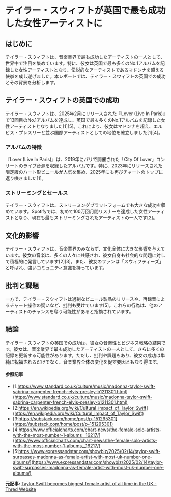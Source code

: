 # テイラー・スウィフトが英国で最も成功した女性アーティストに

## はじめに

テイラー・スウィフトは、音楽業界で最も成功したアーティストの一人として、世界中で注目を集めています。特に、彼女は英国で最も多くのNo.1アルバムを記録した女性アーティストとなり、伝説的なアーティストであるマドンナを超える快挙を成し遂げました。本レポートでは、テイラー・スウィフトの英国での成功とその背景を分析します。

## テイラー・スウィフトの英国での成功

テイラー・スウィフトは、2025年2月にリリースされた『Lover (Live In Paris)』で13回目のNo.1アルバムを達成し、英国で最も多くのNo.1アルバムを記録した女性アーティストとなりました[1][5]。これにより、彼女はマドンナを超え、エルビス・プレスリーと並ぶ国際アーティストとしての地位を確立しました[1][4]。

### アルバムの特徴

『Lover (Live In Paris)』は、2019年にパリで開催された「City Of Lover」コンサートのライブ音源を収録したアルバムです。特に、2023年にリリースされた限定版のハート形ビニールが人気を集め、2025年にも再びチャートのトップに返り咲きました[1]。

### ストリーミングとセールス

テイラー・スウィフトは、ストリーミングプラットフォームでも大きな成功を収めています。Spotifyでは、初めて100万回月間リスナーを達成した女性アーティストとなり、現在も最もストリーミングされたアーティストの一人です[2]。

## 文化的影響

テイラー・スウィフトは、音楽業界のみならず、文化全体に大きな影響を与えています。彼女の音楽は、多くの人々に共感され、彼女自身も社会的な問題に対して積極的に発言しています[2][3]。また、彼女のファンは「スウィフティーズ」と呼ばれ、強いコミュニティ意識を持っています。

## 批判と課題

一方で、テイラー・スウィフトは過剰なビニール製品のリリースや、再録音によるチャート操作の疑いなど、批判も受けています[5]。これらの行為は、他のアーティストのチャンスを奪う可能性があると指摘されています。

## 結論

テイラー・スウィフトの英国での成功は、彼女の音楽性とビジネス戦略の結果です。彼女は、音楽業界で最も成功したアーティストの一人として、さらに多くの記録を更新する可能性があります。ただし、批判や課題もあり、彼女の成功は単純に祝福されるだけでなく、音楽業界全体の変化を促す要因ともなり得ます。

#### 参照記事
- [1:https://www.standard.co.uk/culture/music/madonna-taylor-swift-sabrina-carpenter-french-elvis-presley-b1211301.html](https://www.standard.co.uk/culture/music/madonna-taylor-swift-sabrina-carpenter-french-elvis-presley-b1211301.html)
- [2:https://en.wikipedia.org/wiki/Cultural_impact_of_Taylor_Swift](https://en.wikipedia.org/wiki/Cultural_impact_of_Taylor_Swift)
- [3:https://substack.com/home/post/p-151295301](https://substack.com/home/post/p-151295301)
- [4:https://www.officialcharts.com/chart-news/the-female-solo-artists-with-the-most-number-1-albums__16217/](https://www.officialcharts.com/chart-news/the-female-solo-artists-with-the-most-number-1-albums__16217/)
- [5:https://www.expressandstar.com/showbiz/2025/02/14/taylor-swift-surpasses-madonna-as-female-artist-with-most-uk-number-one-albums/](https://www.expressandstar.com/showbiz/2025/02/14/taylor-swift-surpasses-madonna-as-female-artist-with-most-uk-number-one-albums/)


**元記事:** [Taylor Swift becomes biggest female artist of all time in the UK - Thred Website](https://thred.com/culture/taylor-swift-becomes-biggest-female-artist-of-all-time-in-the-uk/)